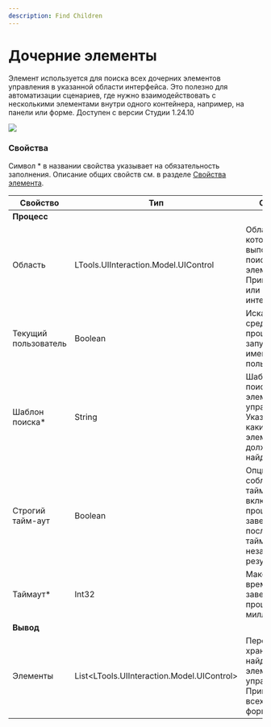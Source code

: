 ```yaml
---
description: Find Children
---
```


# Дочерние элементы

Элемент используется для поиска всех дочерних элементов управления в указанной области интерфейса. 
Это полезно для автоматизации сценариев, где нужно взаимодействовать с несколькими элементами внутри одного контейнера, например, на панели или форме. Доступен с версии Студии 1.24.10

![](<../../.gitbook/assets1/findchildren.png>)


### Свойства

Символ * в названии свойства указывает на обязательность заполнения. Описание общих свойств см. в разделе [Свойства элемента](https://docs.primo-rpa.ru/primo-rpa/primo-studio/process/elements#svoistva-elementa).

| Свойство              | Тип                                        | Описание                                                                                       |
| --------------------- | ------------------------------------------ | ------------------------------------------------------------------------------------------------|
| **Процесс** | | | 
| Область               | LTools.UIInteraction.Model.UIControl        | Область, в которой будет выполняться поиск дочерних элементов. Пример: окно или контейнер интерфейса. |
| Текущий пользователь  | Boolean                                     | Искать только среди процессов, запущенных от имени текущего пользователя. |
| Шаблон поиска\*       | String                                      | Шаблон для поиска элемента управления. Указывает, какие дочерние элементы должны быть найдены.  |
| Строгий тайм-аут      | Boolean                                     | Опция строгого соблюдения тайм-аута. При включении процесс завершится после истечения тайм-аута независимо от результатов. |
| Таймаут\*             | Int32                                       | Максимальное время ожидания завершения процесса (в миллисекундах). |
| **Вывод** | | | 
| Элементы              | List<LTools.UIInteraction.Model.UIControl>  | Переменная для хранения списка найденных элементов управления. Пример: список всех кнопок на форме. |
